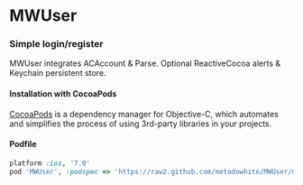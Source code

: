 MWUser
======
### Simple login/register
MWUser integrates ACAccount & Parse. Optional ReactiveCocoa alerts & Keychain persistent store.
 
#### Installation with CocoaPods

[CocoaPods](http://cocoapods.org) is a dependency manager for Objective-C, which automates and simplifies the process of using 3rd-party libraries in your projects.

#### Podfile

```ruby
platform :ios, '7.0'
pod 'MWUser', :podspec => 'https://raw2.github.com/metodowhite/MWUser/master/MWUser.podspec'
```
